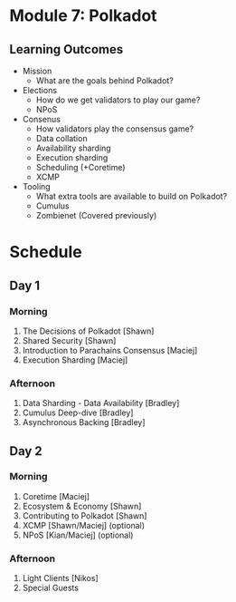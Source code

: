 # Module 7: Polkadot

## Learning Outcomes

* Mission
    * What are the goals behind Polkadot?
* Elections
    * How do we get validators to play our game?
    * NPoS
* Consenus
    * How validators play the consensus game?
    * Data collation
    * Availability sharding
    * Execution sharding
    * Scheduling (+Coretime)
    * XCMP
* Tooling
    * What extra tools are available to build on Polkadot?
    * Cumulus
    * Zombienet (Covered previously)

# Schedule

## Day 1

### Morning

1. The Decisions of Polkadot [Shawn]
1. Shared Security [Shawn]
1. Introduction to Parachains Consensus [Maciej]
1. Execution Sharding [Maciej]

### Afternoon

1. Data Sharding - Data Availability [Bradley]
1. Cumulus Deep-dive [Bradley]
1. Asynchronous Backing [Bradley]

## Day 2

### Morning

1. Coretime [Maciej]
1. Ecosystem & Economy [Shawn]
1. Contributing to Polkadot [Shawn]
1. XCMP [Shawn/Maciej] (optional)
1. NPoS [Kian/Maciej] (optional)

### Afternoon

1. Light Clients [Nikos]
2. Special Guests

